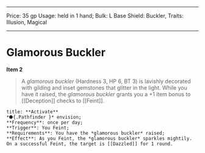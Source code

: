 
---
Price: 35 gp
Usage: held in 1 hand;
Bulk: L
Base Shield: Buckler,
Traits: Illusion, Magical

---

# Glamorous Buckler

**Item 2**

> A *glamorous buckler* (Hardness 3, HP 6, BT 3) is lavishly decorated with gilding and inset gemstones that glitter in the light. While you have it raised, the *glamorous buckler* grants you a +1 item bonus to [[Deception]] checks to [[Feint]].

```ad-embed-ability
title: **Activate**
*⭓{.Pathfinder }* envision; 
**Frequency**: once per day;
**Trigger**: You Feint;
**Requirements**: You have the *glamorous buckler* raised;
**Effect**: As you Feint, the *glamorous buckler* sparkles mightily. On a successful Feint, the target is [[Dazzled]] for 1 round.

```
